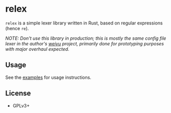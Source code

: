 # relex

`relex` is a simple lexer library written in Rust, based on regular expressions (hence `re`).

*NOTE: Don't use this library in production; this is mostly the same config file lexer in the author's [weiyu][] project, primarily done for prototyping purposes with major overhaul expected.*

[weiyu]: https://github.com/xen0n/weiyu


## Usage

See the [examples] for usage instructions.

[examples]: examples/


## License

* GPLv3+
